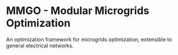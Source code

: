 # MMGO - Modular Microgrids Optimization

An optimization framework for microgrids optimization, extensible to general electrical networks.
